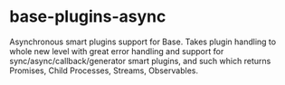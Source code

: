 # base-plugins-async
Asynchronous smart plugins support for Base. Takes plugin handling to whole new level with great error handling and support for sync/async/callback/generator smart plugins, and such which returns Promises, Child Processes, Streams, Observables.
